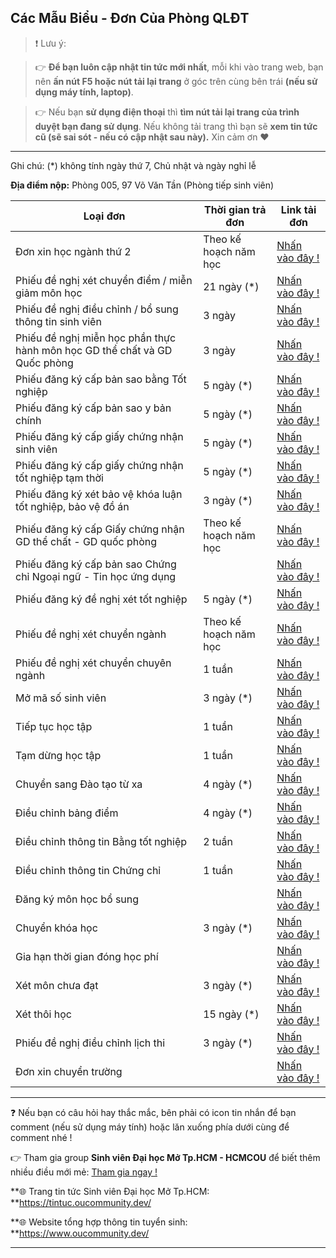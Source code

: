 ## Các Mẫu Biểu - Đơn Của Phòng QLĐT

> ❗ Lưu ý: 

>👉 **Để bạn luôn cập nhật tin tức mới nhất**, mỗi khi vào trang web, bạn nên **ấn nút F5 hoặc nút tải lại trang** ở góc trên cùng bên trái **(nếu sử dụng máy tính, laptop)**. 

>👉 Nếu bạn **sử dụng điện thoại** thì **tìm nút tải lại trang của trình duyệt bạn đang sử dụng**. Nếu không tải trang thì bạn sẽ **xem tin tức cũ (sẽ sai sót - nếu có cập nhật sau này).** Xin cảm ơn ❤

---

Ghi chú: (*) không tính ngày thứ 7, Chủ nhật và ngày nghỉ lễ

**Địa điểm nộp:** Phòng 005, 97 Võ Văn Tần (Phòng tiếp sinh viên)

| Loại đơn | Thời gian trả đơn | Link tải đơn |
| --- | --- | --- |
| Đơn xin học ngành thứ 2 |Theo kế hoạch năm học | [Nhấn vào đây !](http://quanlydaotao.ou.edu.vn/media/files/TAILIEU/Bieu%20Mau/SONG_NGANH.pdf) |
| Phiếu đề nghị xét chuyển điểm / miễn giảm môn học | 21 ngày (*) | [Nhấn vào đây !](http://quanlydaotao.ou.edu.vn/media/files/TAILIEU/Bieu%20Mau/MIEN_GIAM.pdf) |
| Phiếu đề nghị điều chỉnh / bổ sung thông tin sinh viên | 3 ngày | [Nhấn vào đây !](http://quanlydaotao.ou.edu.vn/media/files/TAILIEU/Bieu%20Mau/DIEU_CHINH_TT_SV.pdf) |
| Phiếu đề nghị miễn học phần thực hành môn học GD thể chất và GD Quốc phòng | 3 ngày | [Nhấn vào đây !](http://quanlydaotao.ou.edu.vn/media/files/TAILIEU/Bieu%20Mau/MIEN_TH_GDTC_GDQP.pdf) |
| Phiếu đăng ký cấp bản sao bằng Tốt nghiệp | 5 ngày (*) | [Nhấn vào đây !](http://quanlydaotao.ou.edu.vn/media/files/TAILIEU/Bieu%20Mau/Cap_BanSao_BTN-%C4%91%C3%A3%20chuy%E1%BB%83n%20%C4%91%E1%BB%95i.pdf) |
| Phiếu đăng ký cấp bản sao y bản chính | 5 ngày (*) | [Nhấn vào đây !](http://quanlydaotao.ou.edu.vn/media/files/TAILIEU/Bieu%20Mau/Cap_SaoYbanchinh-%C4%91%C3%A3%20chuy%E1%BB%83n%20%C4%91%E1%BB%95i.pdf) |
| Phiếu đăng ký cấp giấy chứng nhận sinh viên | 5 ngày (*) | [Nhấn vào đây !](http://quanlydaotao.ou.edu.vn/media/files/TAILIEU/Bieu%20Mau/Cap_CNSV-%C4%91%C3%A3%20chuy%E1%BB%83n%20%C4%91%E1%BB%95i.pdf) |
| Phiếu đăng ký cấp giấy chứng nhận tốt nghiệp tạm thời | 5 ngày (*) | [Nhấn vào đây !](http://quanlydaotao.ou.edu.vn/media/files/TAILIEU/Bieu%20Mau/Cap_CNTNTT-%C4%91%C3%A3%20chuy%E1%BB%83n%20%C4%91%E1%BB%95i.pdf) |
| Phiếu đăng ký xét bảo vệ khóa luận tốt nghiệp, bảo vệ đồ án | 3 ngày (*) | [Nhấn vào đây !](http://quanlydaotao.ou.edu.vn/media/files/TAILIEU/Bieu%20Mau/Xet_KLTN_DATN-%C4%91%C3%A3%20chuy%E1%BB%83n%20%C4%91%E1%BB%95i.pdf) |
| Phiếu đăng ký cấp Giấy chứng nhận GD thể chất - GD quốc phòng | Theo kế hoạch năm học | [Nhấn vào đây !](http://quanlydaotao.ou.edu.vn/media/files/TAILIEU/Bieu%20Mau/Cap_GCN_GDQP-GDTC-%C4%91%C3%A3%20chuy%E1%BB%83n%20%C4%91%E1%BB%95i.pdf) |
| Phiếu đăng ký cấp bản sao Chứng chỉ Ngoại ngữ - Tin học ứng dụng | | [Nhấn vào đây !](http://quanlydaotao.ou.edu.vn/media/files/TAILIEU/Bieu%20Mau/Cap_BanSao_CC_NN-THUD-%C4%91%C3%A3%20chuy%E1%BB%83n%20%C4%91%E1%BB%95i.pdf) |
| Phiếu đăng ký đề nghị xét tốt nghiệp | 5 ngày (*) | [Nhấn vào đây !](http://quanlydaotao.ou.edu.vn/media/files/TAILIEU/Bieu%20Mau/XET_TN.pdf) |
| Phiếu đề nghị xét chuyển ngành | Theo kế hoạch năm học | [Nhấn vào đây !](http://quanlydaotao.ou.edu.vn/media/files/TAILIEU/Bieu%20Mau/CHUYEN_NGANH.pdf) |
| Phiếu đề nghị xét chuyển chuyên ngành | 1 tuần | [Nhấn vào đây !](http://quanlydaotao.ou.edu.vn/media/files/TAILIEU/Bieu%20Mau/CHUYEN_CHUYEN_NGANH.pdf) |
| Mở mã số sinh viên | 3 ngày (*) | [Nhấn vào đây !](http://quanlydaotao.ou.edu.vn/media/files/TAILIEU/Bieu%20Mau/MO_MSSV.pdf) |
| Tiếp tục học tập | 1 tuần | [Nhấn vào đây !](http://quanlydaotao.ou.edu.vn/media/files/TAILIEU/Bieu%20Mau/TIEP_TUC_HT.pdf) |
| Tạm dừng học tập | 1 tuần | [Nhấn vào đây !](http://quanlydaotao.ou.edu.vn/media/files/TAILIEU/Bieu%20Mau/TAM_DUNG_HT.pdf) |
| Chuyển sang Đào tạo từ xa | 4 ngày (*) | [Nhấn vào đây !](http://quanlydaotao.ou.edu.vn/media/files/TAILIEU/Bieu%20Mau/CHUYEN_DTTX.pdf) |
| Điều chỉnh bảng điểm | 4 ngày (*) | [Nhấn vào đây !](http://quanlydaotao.ou.edu.vn/media/files/TAILIEU/Bieu%20Mau/DIEU_CHINH_BD.pdf) |
| Điều chỉnh thông tin Bằng tốt nghiệp | 2 tuần | [Nhấn vào đây !](http://quanlydaotao.ou.edu.vn/media/files/TAILIEU/Bieu%20Mau/DIEU_CHINH_TT_BTN.pdf) |
| Điều chỉnh thông tin Chứng chỉ | 1 tuần | [Nhấn vào đây !](http://quanlydaotao.ou.edu.vn/media/files/TAILIEU/Bieu%20Mau/DIEU_CHINH_TT_CC.pdf) |
| Đăng ký môn học bổ sung | | [Nhấn vào đây !](http://quanlydaotao.ou.edu.vn/media/files/TAILIEU/Bieu%20Mau/DK_MH_BO_SUNG.pdf) |
| Chuyển khóa học | 3 ngày (*) | [Nhấn vào đây !](http://quanlydaotao.ou.edu.vn/media/files/TAILIEU/Bieu%20Mau/CHUYEN_KHOA.pdf) | 
| Gia hạn thời gian đóng học phí | | [Nhấn vào đây !](http://quanlydaotao.ou.edu.vn/media/files/TAILIEU/Bieu%20Mau/GIA_HAN_HOC_PHI.pdf) | 
| Xét môn chưa đạt | 3 ngày (*) | [Nhấn vào đây !](http://quanlydaotao.ou.edu.vn/media/files/TAILIEU/Bieu%20Mau/MH_CHUA_DAT.pdf) |
| Xét thôi học | 15 ngày (*) | [Nhấn vào đây !](http://quanlydaotao.ou.edu.vn/media/files/TAILIEU/Bieu%20Mau/THOI_HOC.pdf) |
| Phiếu đề nghị điều chỉnh lịch thi | 3 ngày (*) | [Nhấn vào đây !](http://quanlydaotao.ou.edu.vn/media/files/TAILIEU/Bieu%20Mau/DIEU_CHINH_LICH_THI.pdf) |
| Đơn xin chuyển trường | | [Nhấn vào đây !](http://quanlydaotao.ou.edu.vn/media/files/TAILIEU/Bieu%20Mau/CHUYEN_TRUONG.pdf) |

---

❓ Nếu bạn có câu hỏi hay thắc mắc, bên phải có icon tin nhắn để bạn comment (nếu sử dụng máy tính) hoặc lăn xuống phía dưới cùng để comment nhé !

👉 Tham gia group **Sinh viên Đại học Mở Tp.HCM - HCMCOU** để biết thêm nhiều điều mới mẻ: [Tham gia ngay !](https://www.facebook.com/groups/oumembers)

**🌐 Trang tin tức Sinh viên Đại học Mở Tp.HCM: **https://tintuc.oucommunity.dev/

**🌐 Website tổng hợp thông tin tuyển sinh: **https://www.oucommunity.dev/

---